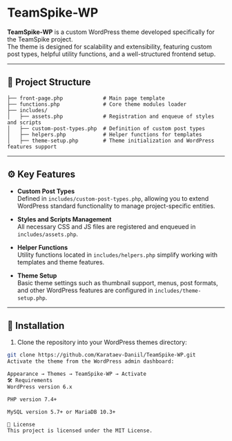# TeamSpike-WP

**TeamSpike-WP** is a custom WordPress theme developed specifically for the TeamSpike project.  
The theme is designed for scalability and extensibility, featuring custom post types, helpful utility functions, and a well-structured frontend setup.

---

## 📁 Project Structure


```
├── front-page.php             # Main page template
├── functions.php              # Core theme modules loader
├── includes/
│   ├── assets.php             # Registration and enqueue of styles and scripts
│   ├── custom-post-types.php  # Definition of custom post types
│   ├── helpers.php            # Helper functions for templates
│   ├── theme-setup.php        # Theme initialization and WordPress features support
```

---

## ⚙️ Key Features

- **Custom Post Types**  
  Defined in `includes/custom-post-types.php`, allowing you to extend WordPress standard functionality to manage project-specific entities.

- **Styles and Scripts Management**  
  All necessary CSS and JS files are registered and enqueued in `includes/assets.php`.

- **Helper Functions**  
  Utility functions located in `includes/helpers.php` simplify working with templates and theme features.

- **Theme Setup**  
  Basic theme settings such as thumbnail support, menus, post formats, and other WordPress features are configured in `includes/theme-setup.php`.

---

## 🚀 Installation

1. Clone the repository into your WordPress themes directory:

```bash
git clone https://github.com/Karataev-Daniil/TeamSpike-WP.git
Activate the theme from the WordPress admin dashboard:

Appearance → Themes → TeamSpike-WP → Activate
🛠 Requirements
WordPress version 6.x

PHP version 7.4+

MySQL version 5.7+ or MariaDB 10.3+

📄 License
This project is licensed under the MIT License.